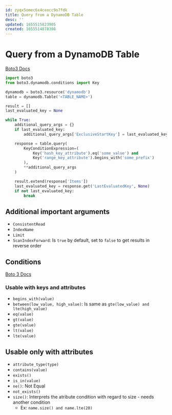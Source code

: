 ```yaml
---
id: zyqx5omec6x4ceocc9o7fdk
title: Query from a DynamoDB Table
desc: ''
updated: 1655515823905
created: 1655514878308
---
```


# Query from a DynamoDB Table

[Boto3 Docs](https://boto3.amazonaws.com/v1/documentation/api/latest/reference/services/dynamodb.html#DynamoDB.Table.query)

```py
import boto3
from boto3.dynamodb.conditions import Key

dynamodb = boto3.resource('dynamodb')
table = dynamodb.Table('<TABLE_NAME>')

result = []
last_evaluated_key = None

while True:
    additional_query_args = {}
    if last_evaluated_key:
        additional_query_args['ExclusiveStartKey'] = last_evaluated_key

    response = table.query(
        KeyConditionExpression=(
            Key('hash_key_attribute').eq('some_value') and
            Key('range_key_attribute').begins_with('some_prefix')
        ),
        **additional_query_args
    )

    result.extend(response['Items'])
    last_evaluated_key = response.get('LastEvaluatedKey', None)
    if not last_evaluated_key:
        break
```

## Additional important arguments
- `ConsistentRead`
- `IndexName`
- `Limit`
- `ScanIndexForward`: Is `true` by default, set to `false` to get results in reverse order

## Conditions
[Boto 3 Docs](https://boto3.amazonaws.com/v1/documentation/api/latest/reference/customizations/dynamodb.html#dynamodb-conditions)

### Usable with keys and attributes
- `begins_with(value)`
- `between(low_value, high_value)`: Is same as `gte(low_value) and lte(high_value)`
- `eq(value)`
- `gt(value)`
- `gte(value)`
- `lt(value)`
- `lte(value)`

## Usable only with attributes
- `attribute_type(type)`
- `contains(value)`
- `exists()`
- `is_in(value)`
- `ne()`: Not Equal
- `not_exists()`
- `size()`: Interprets the atribute condition with regard to size - needs another condition
  - Ex: `name.size() and name.lte(20)`
